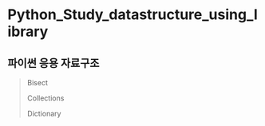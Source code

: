 # Python_Study_datastructure_using_library
파이썬 응용 자료구조
--------------------------
> Bisect    
>
> Collections   
>
> Dictionary     
> 
> 
